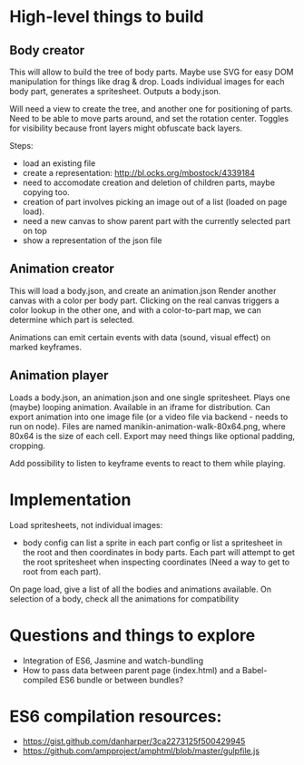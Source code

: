 # High-level things to build

## Body creator

This will allow to build the tree of body parts.
Maybe use SVG for easy DOM manipulation for things like drag & drop.
Loads individual images for each body part, generates a spritesheet.
Outputs a body.json.

Will need a view to create the tree, and another one for positioning of parts. Need to be able to move parts around, and set the rotation center. Toggles for visibility because front layers might obfuscate back layers.

Steps:

- load an existing file
- create a representation: http://bl.ocks.org/mbostock/4339184
- need to accomodate creation and deletion of children parts, maybe copying too.
- creation of part involves picking an image out of a list (loaded on page load).
- need a new canvas to show parent part with the currently selected part on top
- show a representation of the json file


## Animation creator

This will load a body.json, and create an animation.json
Render another canvas with a color per body part. Clicking on the real canvas triggers a color lookup in the other one, and with a color-to-part map, we can determine which part is selected.

Animations can emit certain events with data (sound, visual effect) on marked keyframes.

## Animation player

Loads a body.json, an animation.json and one single spritesheet.
Plays one (maybe) looping animation.
Available in an iframe for distribution.
Can export animation into one image file (or a video file via backend - needs to run on node). Files are named manikin-animation-walk-80x64.png, where 80x64 is the size of each cell. Export may need things like optional padding, cropping.

Add possibility to listen to keyframe events to react to them while playing.


# Implementation

Load spritesheets, not individual images:

- body config can list a sprite in each part config or list a spritesheet in the root and then coordinates in body parts. Each part will attempt to get the root spritesheet when inspecting coordinates (Need a way to get to root from each part).

On page load, give a list of all the bodies and animations available.
On selection of a body, check all the animations for compatibility


# Questions and things to explore

- Integration of ES6, Jasmine and watch-bundling
- How to pass data between parent page (index.html) and a Babel-compiled ES6 bundle or between bundles?

# ES6 compilation resources:

- https://gist.github.com/danharper/3ca2273125f500429945
- https://github.com/ampproject/amphtml/blob/master/gulpfile.js
